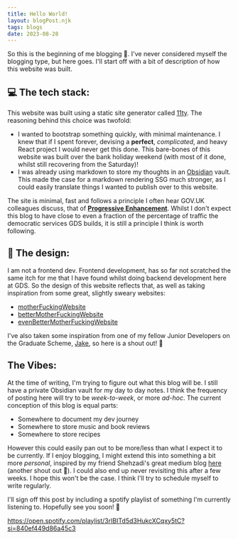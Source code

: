 ```yaml
---
title: Hello World!
layout: blogPost.njk
tags: blogs
date: 2023-08-28
---
```


So this is the beginning of me blogging :wave:. I've never considered myself the blogging type, but here goes. I'll start off with a bit of description of how this website was built. 

## :computer: The tech stack:
This website was built using a static site generator called [11ty](https://www.11ty.dev/). The reasoning behind this choice was twofold: 
- I wanted to bootstrap something quickly, with minimal maintenance. I knew that if I spent forever, devising a **perfect**, *complicated*, and heavy React project I would never get this done. This bare-bones of this website was built over the bank holiday weekend (with most of it done, whilst still recovering from the Saturday)!
- I was already using markdown to store my thoughts in an [Obsidian](https://obsidian.md/) vault. This made the case for a markdown rendering SSG much stronger, as I could easily translate things I wanted to publish over to this website. 

The site is minimal, fast and follows a principle I often hear GOV.UK colleagues discuss, that of [**Progressive Enhancement**](https://www.gov.uk/service-manual/technology/using-progressive-enhancement). Whilst I don't expect this blog to have close to even a fraction of the percentage of traffic the democratic services GDS builds, it is still a principle I think is worth following.

## :art: The design: 

I am not a frontend dev. Frontend development, has so far not scratched the same itch for me that I have found whilst doing backend development here at GDS. So the design of this website reflects that, as well as taking inspiration from some great, slightly sweary websites: 
- [motherFuckingWebsite](https://motherfuckingwebsite.com/)
- [betterMotherFuckingWebsite](http://bettermotherfuckingwebsite.com/)
- [evenBetterMotherFuckingWebsite](https://evenbettermotherfucking.website/)

I've also taken some inspiration from one of my fellow Junior Developers on the Graduate Scheme, [Jake](https://jakedanielturner.co.uk/), so here is a shout out! :clap:

## The Vibes: 
At the time of writing, I'm trying to figure out what this blog will be. I still have a private Obsidian vault for my day to day notes. I think the frequency of posting here will try to be *week-to-week*, or more *ad-hoc*. The current conception of this blog is equal parts:
- Somewhere to document my dev journey
- Somewhere to store music and book reviews
- Somewhere to store recipes

However this could easily pan out to be more/less than what I expect it to be currently. If I enjoy blogging, I might extend this into something a bit more *personal*, inspired by my friend Shehzadi's great medium blog [here](https://sheznotes.medium.com/) (another shout out :clap:). I could also end up never revisiting this after a few weeks. I hope this won't be the case. I think I'll try to schedule myself to write regularly.

I'll sign off this post by including a spotify playlist of something I'm currently listening to. Hopefully see you soon! :wave:

https://open.spotify.com/playlist/3rIBITd5d3HukcXCqxy5tC?si=840ef449d86a45c3
